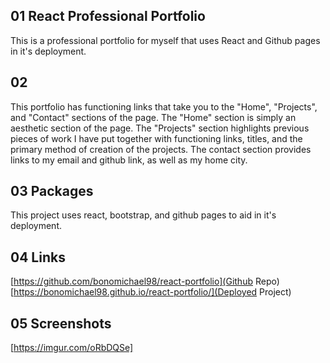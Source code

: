 ## 01 React Professional Portfolio
This is a professional portfolio for myself that uses React and Github pages in it's deployment.

## 02 
This portfolio has functioning links that take you to the "Home", "Projects", and "Contact" sections of the page. The "Home" section is simply an aesthetic section of the page. The "Projects" section highlights previous pieces of work I have put together with functioning links, titles, and the primary method of creation of the projects. The contact section provides links to my email and github link, as well as my home city.

## 03 Packages
This project uses react, bootstrap, and github pages to aid in it's deployment.

## 04 Links
[https://github.com/bonomichael98/react-portfolio](Github Repo)
[https://bonomichael98.github.io/react-portfolio/](Deployed Project)

## 05 Screenshots
[https://imgur.com/oRbDQSe]